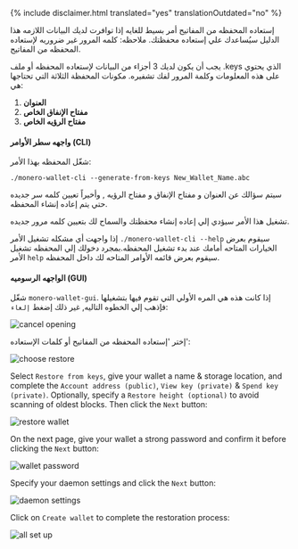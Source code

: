 {% include disclaimer.html translated="yes" translationOutdated="no" %}

إستعاده المحفظه من المفاتيح أمر بسيط للغايه إذا توافرت لديك البيانات اللازمه
هذا الدليل سيُساعدك علي إستعاده محفظتك. ملاحظه: كلمه المرور غير ضروريه
لإستعاده المحفظه من المفاتيح.

يجب أن يكون لديك 3 أجزاء من البيانات لإستعاده المحفظه أو ملف .keys الذي
يحتوي على هذه المعلومات وكلمة المرور لفك تشفيره. مكونات المحفظة الثلاثة التي
تحتاجها هي:

1. **العنوان**
2. **مفتاح الإنفاق الخاص**
3. **مفتاح الرؤيه الخاص**


#### واجهه سطر الأوامر (CLI)

شغّل المحفظه بهذا الأمر:

`./monero-wallet-cli --generate-from-keys New_Wallet_Name.abc`

سيتم سؤالك عن العنوان و مفتاح الإنفاق و مفتاح الرؤيه , وأخيراً تعيين كلمه سر
جديده حتي يتم إعاده إنشاء المحفظه.

تشغيل هذا الأمر سيؤدي إلي إعاده إنشاء محفظتك والسماح لك بتعيين كلمه مرور
جديده.

إذا واجهت أي مشكله تشغيل الأمر `./monero-wallet-cli --help` سيقوم بعرض
الخيارات المتاحه أمامك عند بدء تشغيل المحفظه.بمجرد دخولك إلي المحفظه تشغيل
الأمر `help` سيقوم بعرض قائمه الأوامر المتاحه لك داخل المحفظه.

#### الواجهه الرسوميه (GUI)

شغّل `monero-wallet-gui`. إذا كانت هذه هي المره الأولي التي تقوم فيها
بتشغيلها فإذهب إلي الخطوه التاليه, غير ذلك إضغط `إلغاء`:

![cancel
opening](/img/resources/user-guides/en/restore_from_keys/cancel-opening.avif)

إختر 'إستعاده المحفظه من المفاتيح أو كلمات الإستعاده':

![choose
restore](/img/resources/user-guides/en/restore_from_keys/choose-restore.avif)

Select `Restore from keys`, give your wallet a name & storage location, and
complete the `Account address (public)`, `View key (private)` & `Spend key
(private)`. Optionally, specify a `Restore height (optional)` to avoid
scanning of oldest blocks. Then click the `Next` button:

![restore
wallet](/img/resources/user-guides/en/restore_from_keys/restore-wallet.avif)

On the next page, give your wallet a strong password and confirm it before
clicking the `Next` button:

![wallet
password](/img/resources/user-guides/en/restore_from_keys/wallet-password.avif)

Specify your daemon settings and click the `Next` button:

![daemon
settings](/img/resources/user-guides/en/restore_from_keys/daemon-settings.avif)

Click on `Create wallet` to complete the restoration process:

![all set
up](/img/resources/user-guides/en/restore_from_keys/all-set-up.avif)
